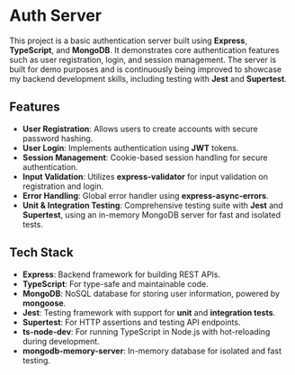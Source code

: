 # Auth Server

This project is a basic authentication server built using **Express**, **TypeScript**, and **MongoDB**. It demonstrates core authentication features such as user registration, login, and session management. The server is built for demo purposes and is continuously being improved to showcase my backend development skills, including testing with **Jest** and **Supertest**.

## Features

- **User Registration**: Allows users to create accounts with secure password hashing.
- **User Login**: Implements authentication using **JWT** tokens.
- **Session Management**: Cookie-based session handling for secure authentication.
- **Input Validation**: Utilizes **express-validator** for input validation on registration and login.
- **Error Handling**: Global error handler using **express-async-errors**.
- **Unit & Integration Testing**: Comprehensive testing suite with **Jest** and **Supertest**, using an in-memory MongoDB server for fast and isolated tests.

## Tech Stack

- **Express**: Backend framework for building REST APIs.
- **TypeScript**: For type-safe and maintainable code.
- **MongoDB**: NoSQL database for storing user information, powered by **mongoose**.
- **Jest**: Testing framework with support for **unit** and **integration tests**.
- **Supertest**: For HTTP assertions and testing API endpoints.
- **ts-node-dev**: For running TypeScript in Node.js with hot-reloading during development.
- **mongodb-memory-server**: In-memory database for isolated and fast testing.
